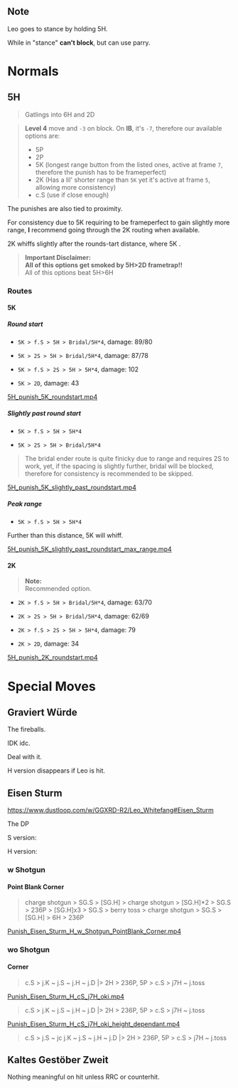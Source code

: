 

## Note

Leo goes to stance by holding 5H.

While in "stance" **can't block**, but can use parry.


# Normals

## 5H

> Gatlings into 6H and 2D
 
> **Level 4** move and `-3` on block. On **IB**, it's `-7`, therefore our available options are:
> - 5P
> - 2P
> - 5K (longest range button from the listed ones, active at frame `7`, therefore the punish has to be frameperfect)
> - 2K (Has a lil\' shorter range than `5K` yet it's active at frame `5`, allowing more consistency) 
> - c.S (use if close enough)

The punishes are also tied to proximity.

For consistency due to 5K requiring to be frameperfect to gain slightly more range, **I** recommend going through the 2K routing when available.

2K whiffs slightly after the rounds-tart distance, where 5K .

> **Important Disclaimer:**\
> **All of this options get smoked by 5H>2D frametrap!!**\
> All of this options beat 5H>6H

### Routes

#### 5K

##### Round start

- `5K > f.S > 5H > Bridal/5H*4`, damage: 89/80

- `5K > 2S > 5H > Bridal/5H*4`, damage: 87/78

- `5K > f.S > 2S > 5H > 5H*4`, damage: 102

- `5K > 2D`, damage: 43

[5H_punish_5K_roundstart.mp4](src/Normals/5H/5H_punish_5K_roundstart.mp4)

##### Slightly past round start

- `5K > f.S > 5H > 5H*4`

- `5K > 2S > 5H > Bridal/5H*4`

> The bridal ender route is quite finicky due to range and requires 2S to work, yet, if the spacing is slightly further, bridal will be blocked, therefore for consistency is recommended to be skipped. 

[5H_punish_5K_slightly_past_roundstart.mp4](src/Normals/5H/5H_punish_5K_slightly_past_roundstart.mp4)

##### Peak range

- `5K > f.S > 5H > 5H*4`

Further than this distance, 5K will whiff.

[5H_punish_5K_slightly_past_roundstart_max_range.mp4](src/Normals/5H/5H_punish_5K_slightly_past_roundstart_max_range.mp4)


#### 2K

> **Note:**\
> Recommended option.

- `2K > f.S > 5H > Bridal/5H*4`, damage: 63/70

- `2K > 2S > 5H > Bridal/5H*4`, damage: 62/69

- `2K > f.S > 2S > 5H > 5H*4`, damage: 79

- `2K > 2D`, damage: 34

[5H_punish_2K_roundstart.mp4](src/Normals/5H/5H_punish_2K_roundstart.mp4)


# Special Moves

## Graviert Würde

The fireballs.

IDK idc.

Deal with it.

H version disappears if Leo is hit.

## Eisen Sturm

https://www.dustloop.com/w/GGXRD-R2/Leo_Whitefang#Eisen_Sturm

The DP


S version:

H version:

### w Shotgun

#### Point Blank Corner

> charge shotgun > SG.S > [SG.H] > charge shotgun > [SG.H]*2 > SG.S > 236P > [SG.H]x3 > SG.S > berry toss > charge shotgun > SG.S > [SG.H] > 6H > 236P

[Punish_Eisen_Sturm_H_w_Shotgun_PointBlank_Corner.mp4](src/Specials/Eisen_Sturm/Punish_Eisen_Sturm_H_w_Shotgun_PointBlank_Corner.mp4)

### wo Shotgun

#### Corner

> c.S > j.K ~ j.S ~ j.H ~ j.D |> 2H > 236P, 5P > c.S > j7H ~ j.toss  

[Punish_Eisen_Sturm_H_cS_j7H_oki.mp4](src/Specials/Eisen_Sturm/Punish_Eisen_Sturm_H_cS_j7H_oki.mp4)

> c.S > j.K ~ j.S ~ j.H ~ j.D |> 2H > 236P, 5P > c.S > j7H ~ j.toss  

[Punish_Eisen_Sturm_H_cS_j7H_oki_height_dependant.mp4](src/Specials/Eisen_Sturm/Punish_Eisen_Sturm_H_cS_j7H_oki_height_dependant.mp4)

> c.S > j.S ~ jc j.K ~ j.S ~ j.H ~ j.D |> 2H > 236P, 5P > c.S > j7H ~ j.toss  

## Kaltes Gestöber Zweit

Nothing meaningful on hit unless RRC or counterhit.





